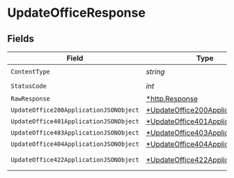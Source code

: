 # UpdateOfficeResponse


## Fields

| Field                                                                                        | Type                                                                                         | Required                                                                                     | Description                                                                                  |
| -------------------------------------------------------------------------------------------- | -------------------------------------------------------------------------------------------- | -------------------------------------------------------------------------------------------- | -------------------------------------------------------------------------------------------- |
| `ContentType`                                                                                | *string*                                                                                     | :heavy_check_mark:                                                                           | N/A                                                                                          |
| `StatusCode`                                                                                 | *int*                                                                                        | :heavy_check_mark:                                                                           | N/A                                                                                          |
| `RawResponse`                                                                                | [*http.Response](https://pkg.go.dev/net/http#Response)                                       | :heavy_minus_sign:                                                                           | N/A                                                                                          |
| `UpdateOffice200ApplicationJSONObject`                                                       | [*UpdateOffice200ApplicationJSON](../../models/operations/updateoffice200applicationjson.md) | :heavy_minus_sign:                                                                           | OK                                                                                           |
| `UpdateOffice401ApplicationJSONObject`                                                       | [*UpdateOffice401ApplicationJSON](../../models/operations/updateoffice401applicationjson.md) | :heavy_minus_sign:                                                                           | Unauthenticated                                                                              |
| `UpdateOffice403ApplicationJSONObject`                                                       | [*UpdateOffice403ApplicationJSON](../../models/operations/updateoffice403applicationjson.md) | :heavy_minus_sign:                                                                           | Forbidden                                                                                    |
| `UpdateOffice404ApplicationJSONObject`                                                       | [*UpdateOffice404ApplicationJSON](../../models/operations/updateoffice404applicationjson.md) | :heavy_minus_sign:                                                                           | Not Found                                                                                    |
| `UpdateOffice422ApplicationJSONObject`                                                       | [*UpdateOffice422ApplicationJSON](../../models/operations/updateoffice422applicationjson.md) | :heavy_minus_sign:                                                                           | Invalid data posted                                                                          |